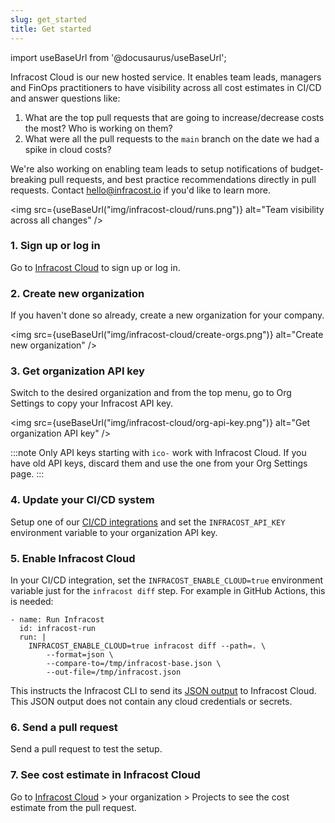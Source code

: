 ```yaml
---
slug: get_started
title: Get started
---
```


import useBaseUrl from '@docusaurus/useBaseUrl';

Infracost Cloud is our new hosted service. It enables team leads, managers and FinOps practitioners to have visibility across all cost estimates in CI/CD and answer questions like:
1. What are the top pull requests that are going to increase/decrease costs the most? Who is working on them?
2. What were all the pull requests to the `main` branch on the date we had a spike in cloud costs?

We're also working on enabling team leads to setup notifications of budget-breaking pull requests, and best practice recommendations directly in pull requests. Contact hello@infracost.io if you'd like to learn more.

<img src={useBaseUrl("img/infracost-cloud/runs.png")} alt="Team visibility across all changes" />

### 1. Sign up or log in

Go to [Infracost Cloud](https://dashboard.infracost.io) to sign up or log in.

### 2. Create new organization

If you haven't done so already, create a new organization for your company.

<img src={useBaseUrl("img/infracost-cloud/create-orgs.png")} alt="Create new organization" />

### 3. Get organization API key

Switch to the desired organization and from the top menu, go to Org Settings to copy your Infracost API key.

<img src={useBaseUrl("img/infracost-cloud/org-api-key.png")} alt="Get organization API key" />

:::note
Only API keys starting with `ico-` work with Infracost Cloud. If you have old API keys, discard them and use the one from your Org Settings page.
:::

### 4. Update your CI/CD system

Setup one of our [CI/CD integrations](/docs/integrations/cicd/) and set the `INFRACOST_API_KEY` environment variable to your organization API key.

### 5. Enable Infracost Cloud

In your CI/CD integration, set the `INFRACOST_ENABLE_CLOUD=true` environment variable just for the `infracost diff` step. For example in GitHub Actions, this is needed:

```shell
- name: Run Infracost
  id: infracost-run
  run: |
    INFRACOST_ENABLE_CLOUD=true infracost diff --path=. \
        --format=json \
        --compare-to=/tmp/infracost-base.json \
        --out-file=/tmp/infracost.json
```

This instructs the Infracost CLI to send its [JSON output](/docs/features/cli_commands/#examples) to Infracost Cloud. This JSON output does not contain any cloud credentials or secrets.

### 6. Send a pull request

Send a pull request to test the setup.

### 7. See cost estimate in Infracost Cloud

Go to [Infracost Cloud](https://dashboard.infracost.io) > your organization > Projects to see the cost estimate from the pull request.
